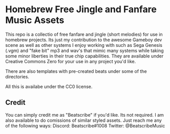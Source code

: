 # Homebrew Free Jingle and Fanfare Music Assets
This repo is a collectio of free fanfare and jingle (short melodies) for use in homebrew projects. Its just my contribution to the awesome Gameboy dev scene as well as other systems I enjoy working with such as Sega Genesis (.vgm) and "fake bit" mp3 and wav's that mimic many systems while taking some minor liberties in their true chip capabilities. They are available under Creative Commons Zero for your use in any project you'd like. 

There are also templates with pre-created beats under some of the directories. 

All this is availabe under the CC0 license.


## Credit
You can simply credit me as "Beatscribe" if you'd like. Its not required. I am also available to do comissions of similar styled assets. Just reach me any of the following ways:
Discord: Beatscribe#1008
Twitter: @BeatscribeMusic
